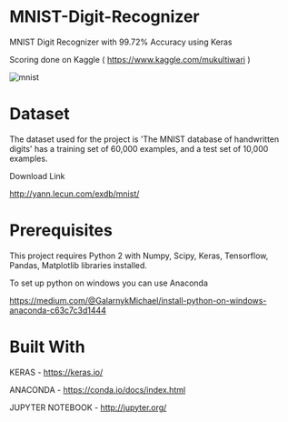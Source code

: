 # MNIST-Digit-Recognizer
MNIST Digit Recognizer with 99.72% Accuracy using Keras

Scoring done on Kaggle ( https://www.kaggle.com/mukultiwari )

![mnist](https://user-images.githubusercontent.com/26801020/34263592-033d51e4-e696-11e7-8937-71fc86eea3c2.png)


# Dataset
The dataset used for the project is 'The MNIST database of handwritten digits' has a training set of 60,000 examples, and a test set of 10,000 examples.

Download Link

http://yann.lecun.com/exdb/mnist/

# Prerequisites
This project requires Python 2 with Numpy, Scipy, Keras, Tensorflow, Pandas, Matplotlib libraries installed.

To set up python on windows you can use Anaconda 

https://medium.com/@GalarnykMichael/install-python-on-windows-anaconda-c63c7c3d1444

# Built With
KERAS - https://keras.io/

ANACONDA - https://conda.io/docs/index.html

JUPYTER NOTEBOOK - http://jupyter.org/
